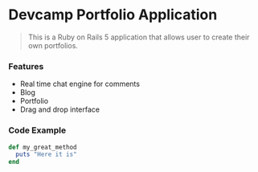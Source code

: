# Devcamp Portfolio Application

> This is a Ruby on Rails 5 application that allows user to create their own portfolios.

### Features

- Real time chat engine for comments
- Blog
- Portfolio
- Drag and drop interface

### Code Example

``` ruby
def my_great_method
  puts "Here it is"
end
```
